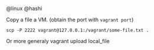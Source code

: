 @linux
@hashi

Copy a file a VM. (obtain the port with `vagrant port`)

    scp -P 2222 vagrant@127.0.0.1:/vagrant/some-file.txt .

Or more generaly
    vagrant upload local_file
